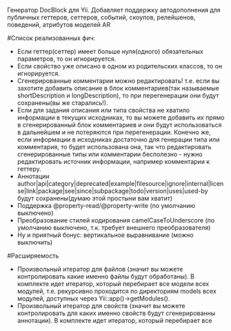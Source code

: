Генератор DocBlock для Yii. Добавляет поддержку автодополнения для
публичных геттеров, сеттеров, событий, скоупов, релейшенов, поведений, атрибутов моделей AR


#Список реализованных фич:

- Если геттер(сеттер) имеет больше нуля(одного) обязательных параметров, то он игнорируется.
- Если свойство уже описано в одном из родительских классов, то он игнорируется.
- Сгенерированные комментарии можно редактировать! т.е. если вы захотите добавить описание в блок
комментариев(так называемые shortDescription и longDescription), то при перегенерации они будут
сохранены(вы же старались!).
- Если для задания описания или типа свойства не хватило информации в текущих исходниках,
то вы можете добавить их прямо в сгенерированный блок комментариев и они будут использоваться в дальнейшем
и не потеряются при перегенерации. Конечно же, если информации в исходниках достаточно для генерации
типа или комментария, то будет использована она, так что редактировать сгенерированные типы или
комментарии бесполезно - нужно редактировать источник информации, например комментарии к геттеру.
- Аннотации author|api|category|deprecated|example|filesource|ignore|internal|license|link|package|see|since|subpackage|todo|version|uses|used-by
будут сохранены(думаю этой простыни вам хватит)
- Поддержка @property-read/@property-write (по умолчанию выключено)
- Преобразование стилей кодирования camelCaseToUnderscore (по умолчанию выключено, т.к. требует внешнего преобразователя)
- Ну и приятный бонус: вертикальное выравнивание (можно выключить)

#Расширяемость

- Произвольный итератор для файлов (значит вы можете контролировать какие именно файлы будут обработаны). В комплекте идет итератор, который перебирает все модели всех модулей, т.е. рекурсивно проходится по директориям models всех модулей, доступных через Yii::app()->getModules().
- Произвольный итератор для свойств (значит вы можете контролировать для каких именно свойств будут сгенерированны аннотации). В комплекте идет итератор, который перебирает все

